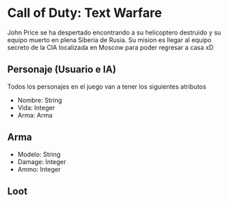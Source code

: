 # Call of Duty: Text Warfare

John Price se ha despertado encontrando a su helicoptero destruido y su equipo muerto en plena Siberia de Rusia. Su mision es llegar al equipo secreto de la CIA localizada en Moscow para poder regresar a casa xD


## Personaje (Usuario e IA)

Todos los personajes en el juego van a tener los siguientes atributos

 - Nombre: String
 - Vida: Integer
 - Arma: Arma
 
## Arma

 - Modelo: String
 - Damage: Integer
 - Ammo: Integer
 
## Loot